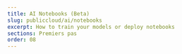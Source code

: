 ```yaml
---
title: AI Notebooks (Beta)
slug: publiccloud/ai/notebooks
excerpt: How to train your models or deploy notebooks
sections: Premiers pas
order: 08
---
```

